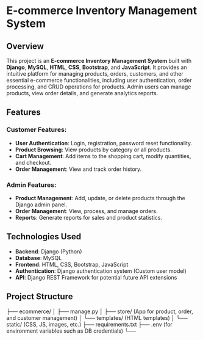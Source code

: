 # E-commerce Inventory Management System

## Overview
This project is an **E-commerce Inventory Management System** built with **Django**, **MySQL**, **HTML**, **CSS**, **Bootstrap**, and **JavaScript**. It provides an intuitive platform for managing products, orders, customers, and other essential e-commerce functionalities, including user authentication, order processing, and CRUD operations for products. Admin users can manage products, view order details, and generate analytics reports.

## Features

### Customer Features:
- **User Authentication**: Login, registration, password reset functionality.
- **Product Browsing**: View products by category or all products.
- **Cart Management**: Add items to the shopping cart, modify quantities, and checkout.
- **Order Management**: View and track order history.

### Admin Features:
- **Product Management**: Add, update, or delete products through the Django admin panel.
- **Order Management**: View, process, and manage orders.
- **Reports**: Generate reports for sales and product statistics.

## Technologies Used
- **Backend**: Django (Python)
- **Database**: MySQL
- **Frontend**: HTML, CSS, Bootstrap, JavaScript
- **Authentication**: Django authentication system (Custom user model)
- **API**: Django REST Framework for potential future API extensions

## Project Structure

├── ecommerce/ │ ├── manage.py │ ├── store/ (App for product, order, and customer management) │ └── templates/ (HTML templates) │ └── static/ (CSS, JS, images, etc.) ├── requirements.txt ├── .env (for environment variables such as DB credentials) └──
